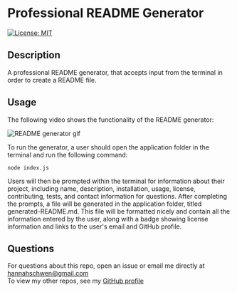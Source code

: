 # Professional README Generator

[![License: MIT](https://img.shields.io/badge/License-MIT-yellow.svg)](https://opensource.org/licenses/MIT)

## Description

A professional README generator, that accepts input from the terminal in order to create a README file.

## Usage

The following video shows the functionality of the README generator:

![README generator gif](./assets/readme-generator-gif.gif)

To run the generator, a user should open the application folder in the terminal and run the following command:

~~~
node index.js
~~~

Users will then be prompted within the terminal for information about their project, including name, description, installation, usage, license, contributing, tests, and contact information for questions. After completing the prompts, a file will be generated in the application folder, titled generated-README.md. This file will be formatted nicely and contain all the information entered by the user, along with a badge showing license information and links to the user's email and GitHub profile.

## Questions

For questions about this repo, open an issue or email me directly at <hannahschwen@gmail.com><br>
To view my other repos, see my [GitHub profile](https://github.com/hannahschwen)